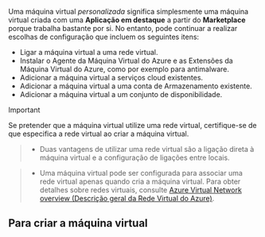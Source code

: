 

Uma máquina virtual *personalizada* significa simplesmente uma máquina virtual criada com uma **Aplicação em destaque** a partir do **Marketplace** porque trabalha bastante por si. No entanto, pode continuar a realizar escolhas de configuração que incluem os seguintes itens:

* Ligar a máquina virtual a uma rede virtual.
* Instalar o Agente da Máquina Virtual do Azure e as Extensões da Máquina Virtual do Azure, como por exemplo para antimalware.
* Adicionar a máquina virtual a serviços cloud existentes.
* Adicionar a máquina virtual a uma conta de Armazenamento existente.
* Adicionar a máquina virtual a um conjunto de disponibilidade.

<!--
> [!IMPORTANT]
> If you want your virtual machine to use a virtual network so you can connect to it directly by host name or set up cross-premises connections, make sure that you specify the virtual network when you create the virtual machine. A virtual machine can be configured to join a virtual network only when you create the virtual machine. For details on virtual networks, see [Azure Virtual Network overview](../articles/virtual-network/virtual-networks-overview.md).
>
>
 -->

> [!IMPORTANT]
> Se pretender que a máquina virtual utilize uma rede virtual, certifique-se de que especifica a rede virtual ao criar a máquina virtual.

> * Duas vantagens de utilizar uma rede virtual são a ligação direta à máquina virtual e a configuração de ligações entre locais.

> * Uma máquina virtual pode ser configurada para associar uma rede virtual apenas quando cria a máquina virtual. Para obter detalhes sobre redes virtuais, consulte [Azure Virtual Network overview (Descrição geral da Rede Virtual do Azure)](../articles/virtual-network/virtual-networks-overview.md).
>
>

## <a name="to-create-the-virtual-machine"></a>Para criar a máquina virtual

